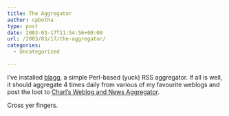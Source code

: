 ```yaml
---
title: The Aggregator
author: cpbotha
type: post
date: 2003-03-17T11:54:56+00:00
url: /2003/03/17/the-aggregator/
categories:
  - Uncategorized

---
```

I&#8217;ve installed [blagg][1], a simple Perl-based (yuck) RSS aggregator. If all is well, it should aggregate 4 times daily from various of my favourite weblogs and post the loot to [Charl&#8217;s Weblog and News Aggregator][2].

Cross yer fingers.

 [1]: http://www.oreillynet.com/~rael/lang/perl/blagg/
 [2]: http://cpbotha.net/weblogs/